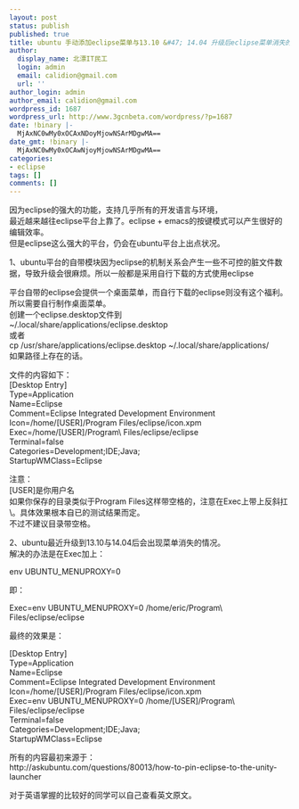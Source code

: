 ```yaml
---
layout: post
status: publish
published: true
title: ubuntu 手动添加eclipse菜单与13.10 &#47; 14.04 升级后eclipse菜单消失的解决办法
author:
  display_name: 北漂IT民工
  login: admin
  email: calidion@gmail.com
  url: ''
author_login: admin
author_email: calidion@gmail.com
wordpress_id: 1687
wordpress_url: http://www.3gcnbeta.com/wordpress/?p=1687
date: !binary |-
  MjAxNC0wMy0xOCAxNDoyMjowNSArMDgwMA==
date_gmt: !binary |-
  MjAxNC0wMy0xOCAwNjoyMjowNSArMDgwMA==
categories:
- eclipse
tags: []
comments: []
---
```

<p>因为eclipse的强大的功能，支持几乎所有的开发语言与环境，<br />
最近越来越往eclipse平台上靠了。eclipse + emacs的按键模式可以产生很好的编辑效率。<br />
但是eclipse这么强大的平台，仍会在ubuntu平台上出点状况。</p>
<p>1、ubuntu平台的自带模块因为eclipse的机制关系会产生一些不可控的脏文件数据，导致升级会很麻烦。所以一般都是采用自行下载的方式使用eclipse</p>
<p>平台自带的eclipse会提供一个桌面菜单，而自行下载的eclipse则没有这个福利。<br />
所以需要自行制作桌面菜单。<br />
创建一个eclipse.desktop文件到<br />
~&#47;.local&#47;share&#47;applications&#47;eclipse.desktop<br />
或者<br />
cp &#47;usr&#47;share&#47;applications&#47;eclipse.desktop ~&#47;.local&#47;share&#47;applications&#47;<br />
如果路径上存在的话。</p>
<p>文件的内容如下：<br />
[Desktop Entry]<br />
Type=Application<br />
Name=Eclipse<br />
Comment=Eclipse Integrated Development Environment<br />
Icon=&#47;home&#47;[USER]&#47;Program Files&#47;eclipse&#47;icon.xpm<br />
Exec=&#47;home&#47;[USER]&#47;Program\ Files&#47;eclipse&#47;eclipse<br />
Terminal=false<br />
Categories=Development;IDE;Java;<br />
StartupWMClass=Eclipse</p>
<p>注意：<br />
[USER]是你用户名<br />
如果你保存的目录类似于Program Files这样带空格的，注意在Exec上带上反斜扛\。具体效果根本自已的测试结果而定。<br />
不过不建议目录带空格。</p>
<p>2、ubuntu最近升级到13.10与14.04后会出现菜单消失的情况。<br />
解决的办法是在Exec加上：</p>
<p>env UBUNTU_MENUPROXY=0</p>
<p>即：</p>
<p>Exec=env UBUNTU_MENUPROXY=0 &#47;home&#47;eric&#47;Program\ Files&#47;eclipse&#47;eclipse</p>
<p>最终的效果是：</p>
<p>[Desktop Entry]<br />
Type=Application<br />
Name=Eclipse<br />
Comment=Eclipse Integrated Development Environment<br />
Icon=&#47;home&#47;[USER]&#47;Program Files&#47;eclipse&#47;icon.xpm<br />
Exec=env UBUNTU_MENUPROXY=0 &#47;home&#47;[USER]&#47;Program\ Files&#47;eclipse&#47;eclipse<br />
Terminal=false<br />
Categories=Development;IDE;Java;<br />
StartupWMClass=Eclipse</p>
<p>所有的内容最初来源于：<br />
http:&#47;&#47;askubuntu.com&#47;questions&#47;80013&#47;how-to-pin-eclipse-to-the-unity-launcher</p>
<p>对于英语掌握的比较好的同学可以自己查看英文原文。</p>
